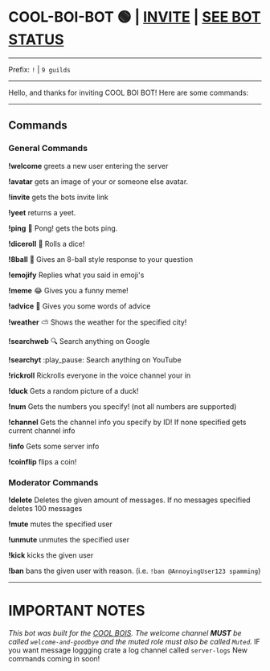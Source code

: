 # COOL-BOI-BOT 🟢 | [INVITE](https://discord.com/oauth2/authorize?client_id=769415264306987068&scope=bot&permissions=8 "Invite us now!") | [SEE BOT STATUS](https://discord.gg/TnAUDWAh2d "SEE BOT STATUS")

---

Prefix: ``!`` | `9 guilds`

---

Hello, and thanks for inviting COOL BOI BOT! Here are some commands:

---

## Commands
  
 
### General Commands
 
**!welcome**
greets a new user entering the server

**!avatar**
gets an image of your or someone else avatar.

**!invite**
gets the bots invite link

**!yeet**
returns a yeet.

**!ping**
:ping_pong: Pong! gets the bots ping.

**!diceroll**
:game_die: Rolls a dice!

**!8ball**
:8ball: Gives an 8-ball style response to your question

**!emojify**
Replies what you said in emoji's

**!meme**
:joy: Gives you a funny meme!

**!advice**
:scroll: Gives you some words of advice

**!weather**
:partly_sunny: Shows the weather for the specified city!

**!searchweb**
:mag: Search anything on Google

**!searchyt**
:play_pause: Search anything on YouTube

**!rickroll**
Rickrolls everyone in the voice channel your in

**!duck**
Gets a random picture of a duck!

**!num**
Gets the numbers you specify! (not all numbers are supported)

**!channel**
Gets the channel info you specify by ID! If none specified gets current channel info

**!info**
Gets some server info

**!coinflip**
flips a coin!
 
 
### Moderator Commands
 
**!delete**
Deletes the given amount of messages.
If no messages specified deletes 100 messages

**!mute**
mutes the specified user

**!unmute**
unmutes the specified user

**!kick**
kicks the given user

**!ban**
bans the given user with reason. (i.e. `!ban @AnnoyingUser123 spamming`)

---

# IMPORTANT NOTES
*This bot was built for the [COOL BOIS](https://discord.gg/wdjxthF "Join the discord server (not support)"). The welcome channel **MUST** be called `welcome-and-goodbye` and the muted role must also be called `Muted`.* IF you want message loggging crate a log channel called `server-logs` New commands coming in soon!
